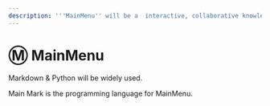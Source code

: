 ```yaml
---
description: '''MainMenu'' will be a  interactive, collaborative knowledge based data base.'
---
```


# Ⓜ MainMenu

Markdown & Python will be widely used.&#x20;

Main Mark is the programming language for MainMenu.
